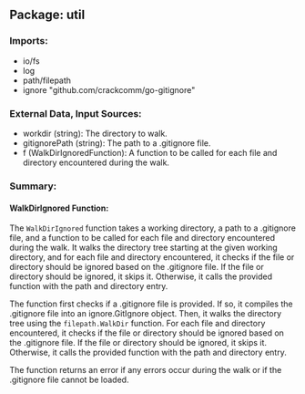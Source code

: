 ## Package: util

### Imports:

- io/fs
- log
- path/filepath
- ignore "github.com/crackcomm/go-gitignore"

### External Data, Input Sources:

- workdir (string): The directory to walk.
- gitignorePath (string): The path to a .gitignore file.
- f (WalkDirIgnoredFunction): A function to be called for each file and directory encountered during the walk.

### Summary:

#### WalkDirIgnored Function:

The `WalkDirIgnored` function takes a working directory, a path to a .gitignore file, and a function to be called for each file and directory encountered during the walk. It walks the directory tree starting at the given working directory, and for each file and directory encountered, it checks if the file or directory should be ignored based on the .gitignore file. If the file or directory should be ignored, it skips it. Otherwise, it calls the provided function with the path and directory entry.

The function first checks if a .gitignore file is provided. If so, it compiles the .gitignore file into an ignore.GitIgnore object. Then, it walks the directory tree using the `filepath.WalkDir` function. For each file and directory encountered, it checks if the file or directory should be ignored based on the .gitignore file. If the file or directory should be ignored, it skips it. Otherwise, it calls the provided function with the path and directory entry.

The function returns an error if any errors occur during the walk or if the .gitignore file cannot be loaded.

